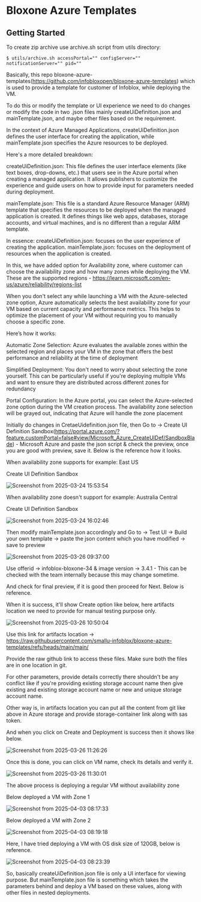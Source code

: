 # Bloxone Azure Templates

## Getting Started

To create zip archive use archive.sh script from utils directory:
```
$ utils/archive.sh accessPortal="" configServer="" notificationServer="" pid=""
```

Basically, this repo bloxone-azure-templates(https://github.com/infobloxopen/bloxone-azure-templates) which is used to provide a template for customer of Infoblox, while deploying the VM.  

To do this or modify the template or UI experience we need to do changes or modify the code in two .json files mainly createUiDefinition.json and mainTemplate.json, and maybe other files based on the requirement. 

In the context of Azure Managed Applications, createUiDefinition.json defines the user interface for creating the application, while mainTemplate.json specifies the Azure resources to be deployed.  

Here's a more detailed breakdown: 

createUiDefinition.json: 
This file defines the user interface elements (like text boxes, drop-downs, etc.) that users see in the Azure portal when creating a managed application. It allows publishers to customize the experience and guide users on how to provide input for parameters needed during deployment.  

mainTemplate.json: 
This file is a standard Azure Resource Manager (ARM) template that specifies the resources to be deployed when the managed application is created. It defines things like web apps, databases, storage accounts, and virtual machines, and is no different than a regular ARM template.  

In essence: 
createUiDefinition.json: focuses on the user experience of creating the application. 
mainTemplate.json: focuses on the deployment of resources when the application is created. 

In this, we have added option for Availability zone, where customer can choose the availability zone and how many zones while deploying the VM. These are the supported regions - https://learn.microsoft.com/en-us/azure/reliability/regions-list 

When you don't select any while launching a VM with the Azure-selected zone option, Azure automatically selects the best availability zone for your VM based on current capacity and performance metrics. This helps to optimize the placement of your VM without requiring you to manually choose a specific zone. 

Here’s how it works: 

Automatic Zone Selection: 
Azure evaluates the available zones within the selected region and places your VM in the zone that offers the best performance and reliability at the time of deployment 

Simplified Deployment: 
You don't need to worry about selecting the zone yourself. This can be particularly useful if you're deploying multiple VMs and want to ensure they are distributed across different zones for redundancy 

Portal Configuration: 
In the Azure portal, you can select the Azure-selected zone option during the VM creation process. The availability zone selection will be grayed out, indicating that Azure will handle the zone placement 


Initially do changes in CretaeUidefinition.json file, then Go to -> Create UI Definition Sandbox(https://portal.azure.com/?feature.customPortal=false#view/Microsoft_Azure_CreateUIDef/SandboxBlade) - Microsoft Azure and paste the json script & check the preview, once you are good with preview, save it. Below is the reference how it looks. 

When availability zone supports for example: East US 

Create UI Definition Sandbox 

![Screenshot from 2025-03-24 15:53:54](https://raw.githubusercontent.com/smallu-infoblox/bloxone-azure-templates/azure/az/Screenshot%20from%202025-03-24%2015-53-54.png)

When availability zone doesn't support for example: Australia Central 

Create UI Definition Sandbox 
 
![Screenshot from 2025-03-24 16:02:46](https://raw.githubusercontent.com/smallu-infoblox/bloxone-azure-templates/azure/az/Screenshot%20from%202025-03-24%2016-02-46.png)

Then modify mainTemplate.json accordingly and Go to -> Test UI -> Build your own template -> paste the json content which you have modified -> save to preview 

![Screenshot from 2025-03-26 09:37:00](https://raw.githubusercontent.com/smallu-infoblox/bloxone-azure-templates/azure/az/Screenshot%20from%202025-03-26%2009-37-00.png)

Use offerid -> infoblox-bloxone-34 & image version -> 3.4.1 - This can be checked with the team internally because this may change sometime. 

And check for final preview, if it is good then proceed for Next. Below is reference. 

When it is success, it'll show Create option like below, here artifacts location we need to provide for manual testing purpose only. 

![Screenshot from 2025-03-26 10:50:04](https://raw.githubusercontent.com/smallu-infoblox/bloxone-azure-templates/azure/az/Screenshot%20from%202025-03-26%2010-50-04.png)

Use this link for artifacts location -> https://raw.githubusercontent.com/smallu-infoblox/bloxone-azure-templates/refs/heads/main/main/ 

Provide the raw github link to access these files. Make sure both the files are in one location in git. 

For other parameters, provide details correctly there shouldn't be any conflict like if you're providing existing storage account name then give existing and existing storage account name or new and unique storage account name. 

Other way is, in artifacts location you can put all the content from git like above in Azure storage and provide storage-container link along with sas token. 

And when you click on Create and Deployment is success then it shows like below. 

![Screenshot from 2025-03-26 11:26:26](https://raw.githubusercontent.com/smallu-infoblox/bloxone-azure-templates/azure/az/Screenshot%20from%202025-03-26%2011-26-26.png)

Once this is done, you can click on VM name, check its details and verify it. 

![Screenshot from 2025-03-26 11:30:01](https://raw.githubusercontent.com/smallu-infoblox/bloxone-azure-templates/azure/az/Screenshot%20from%202025-03-26%2011-30-01.png)

The above process is deploying a regular VM without availability zone 

Below deployed a VM with Zone 1 

![Screenshot from 2025-04-03 08:17:33](https://raw.githubusercontent.com/smallu-infoblox/bloxone-azure-templates/azure/az/Screenshot%20from%202025-04-03%2008-17-33.png)

Below deployed a VM with Zone 2 

![Screenshot from 2025-04-03 08:19:18](https://raw.githubusercontent.com/smallu-infoblox/bloxone-azure-templates/azure/az/Screenshot%20from%202025-04-03%2008-19-18.png)

Here, I have tried deploying a VM with OS disk size of 120GB, below is reference. 

![Screenshot from 2025-04-03 08:23:39](https://raw.githubusercontent.com/smallu-infoblox/bloxone-azure-templates/azure/az/Screenshot%20from%202025-04-03%2008-23-39.png)
 

So, basically createUiDefinition.json file is only a UI interface for viewing purpose. But mainTemplate.json file is something which takes the parameters behind and deploy a VM based on these values, along with other files in nested deployments. 



 
